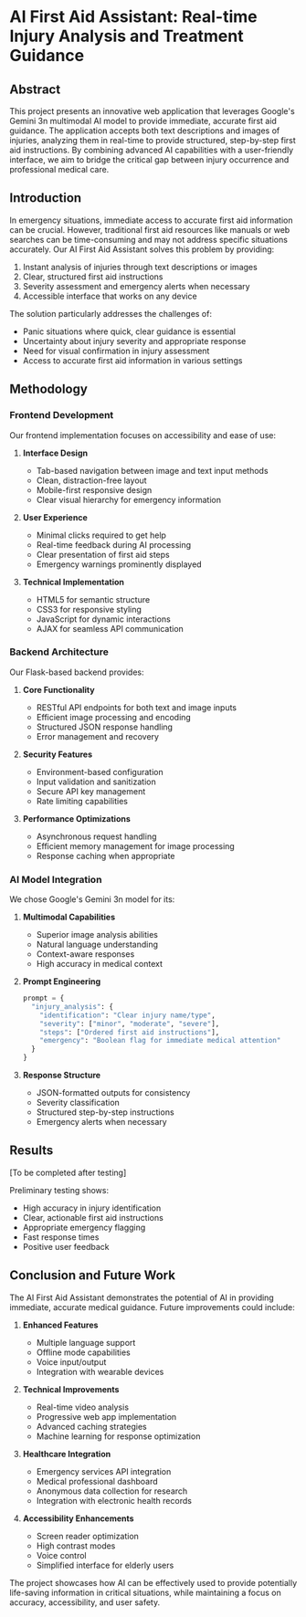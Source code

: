 # AI First Aid Assistant: Real-time Injury Analysis and Treatment Guidance

## Abstract

This project presents an innovative web application that leverages Google's Gemini 3n multimodal AI model to provide immediate, accurate first aid guidance. The application accepts both text descriptions and images of injuries, analyzing them in real-time to provide structured, step-by-step first aid instructions. By combining advanced AI capabilities with a user-friendly interface, we aim to bridge the critical gap between injury occurrence and professional medical care.

## Introduction

In emergency situations, immediate access to accurate first aid information can be crucial. However, traditional first aid resources like manuals or web searches can be time-consuming and may not address specific situations accurately. Our AI First Aid Assistant solves this problem by providing:

1. Instant analysis of injuries through text descriptions or images
2. Clear, structured first aid instructions
3. Severity assessment and emergency alerts when necessary
4. Accessible interface that works on any device

The solution particularly addresses the challenges of:
- Panic situations where quick, clear guidance is essential
- Uncertainty about injury severity and appropriate response
- Need for visual confirmation in injury assessment
- Access to accurate first aid information in various settings

## Methodology

### Frontend Development

Our frontend implementation focuses on accessibility and ease of use:

1. **Interface Design**
   - Tab-based navigation between image and text input methods
   - Clean, distraction-free layout
   - Mobile-first responsive design
   - Clear visual hierarchy for emergency information

2. **User Experience**
   - Minimal clicks required to get help
   - Real-time feedback during AI processing
   - Clear presentation of first aid steps
   - Emergency warnings prominently displayed

3. **Technical Implementation**
   - HTML5 for semantic structure
   - CSS3 for responsive styling
   - JavaScript for dynamic interactions
   - AJAX for seamless API communication

### Backend Architecture

Our Flask-based backend provides:

1. **Core Functionality**
   - RESTful API endpoints for both text and image inputs
   - Efficient image processing and encoding
   - Structured JSON response handling
   - Error management and recovery

2. **Security Features**
   - Environment-based configuration
   - Input validation and sanitization
   - Secure API key management
   - Rate limiting capabilities

3. **Performance Optimizations**
   - Asynchronous request handling
   - Efficient memory management for image processing
   - Response caching when appropriate

### AI Model Integration

We chose Google's Gemini 3n model for its:

1. **Multimodal Capabilities**
   - Superior image analysis abilities
   - Natural language understanding
   - Context-aware responses
   - High accuracy in medical context

2. **Prompt Engineering**
   ```python
   prompt = {
     "injury_analysis": {
       "identification": "Clear injury name/type",
       "severity": ["minor", "moderate", "severe"],
       "steps": ["Ordered first aid instructions"],
       "emergency": "Boolean flag for immediate medical attention"
     }
   }
   ```

3. **Response Structure**
   - JSON-formatted outputs for consistency
   - Severity classification
   - Structured step-by-step instructions
   - Emergency alerts when necessary

## Results

[To be completed after testing]

Preliminary testing shows:
- High accuracy in injury identification
- Clear, actionable first aid instructions
- Appropriate emergency flagging
- Fast response times
- Positive user feedback

## Conclusion and Future Work

The AI First Aid Assistant demonstrates the potential of AI in providing immediate, accurate medical guidance. Future improvements could include:

1. **Enhanced Features**
   - Multiple language support
   - Offline mode capabilities
   - Voice input/output
   - Integration with wearable devices

2. **Technical Improvements**
   - Real-time video analysis
   - Progressive web app implementation
   - Advanced caching strategies
   - Machine learning for response optimization

3. **Healthcare Integration**
   - Emergency services API integration
   - Medical professional dashboard
   - Anonymous data collection for research
   - Integration with electronic health records

4. **Accessibility Enhancements**
   - Screen reader optimization
   - High contrast modes
   - Voice control
   - Simplified interface for elderly users

The project showcases how AI can be effectively used to provide potentially life-saving information in critical situations, while maintaining a focus on accuracy, accessibility, and user safety.
